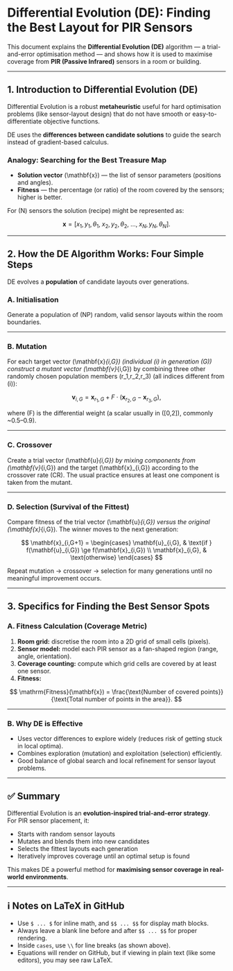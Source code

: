 # Differential Evolution (DE): Finding the Best Layout for PIR Sensors

This document explains the **Differential Evolution (DE)** algorithm — a trial-and-error optimisation method — and shows how it is used to maximise coverage from **PIR (Passive Infrared)** sensors in a room or building.

---

## 1. Introduction to Differential Evolution (DE)

Differential Evolution is a robust **metaheuristic** useful for hard optimisation problems (like sensor-layout design) that do not have smooth or easy-to-differentiate objective functions.

DE uses the **differences between candidate solutions** to guide the search instead of gradient-based calculus.

### Analogy: Searching for the Best Treasure Map

- **Solution vector** \(\mathbf{x}\) — the list of sensor parameters (positions and angles).
- **Fitness** — the percentage (or ratio) of the room covered by the sensors; higher is better.

For \(N\) sensors the solution (recipe) might be represented as:

$$
\mathbf{x} = [x_1, y_1, \theta_1,\; x_2, y_2, \theta_2,\; \dots,\; x_N, y_N, \theta_N ].
$$

---

## 2. How the DE Algorithm Works: Four Simple Steps

DE evolves a **population** of candidate layouts over generations.

### A. Initialisation
Generate a population of \(NP\) random, valid sensor layouts within the room boundaries.

---

### B. Mutation

For each target vector \(\mathbf{x}_{i,G}\) (individual \(i\) in generation \(G\)) construct a mutant vector \(\mathbf{v}_{i,G}\) by combining three other randomly chosen population members \(r_1,r_2,r_3\) (all indices different from \(i\)):

$$
\mathbf{v}_{i,G} = \mathbf{x}_{r_1,G} + F \cdot \bigl(\mathbf{x}_{r_2,G} - \mathbf{x}_{r_3,G}\bigr),
$$

where \(F\) is the differential weight (a scalar usually in \([0,2]\), commonly ~0.5–0.9).

---

### C. Crossover

Create a trial vector \(\mathbf{u}_{i,G}\) by mixing components from \(\mathbf{v}_{i,G}\) and the target \(\mathbf{x}_{i,G}\) according to the crossover rate \(CR\). The usual practice ensures at least one component is taken from the mutant.

---

### D. Selection (Survival of the Fittest)

Compare fitness of the trial vector \(\mathbf{u}_{i,G}\) versus the original \(\mathbf{x}_{i,G}\). The winner moves to the next generation:

$$
\mathbf{x}_{i,G+1} =
\begin{cases}
\mathbf{u}_{i,G}, & \text{if } f(\mathbf{u}_{i,G}) \ge f(\mathbf{x}_{i,G}) \\
\mathbf{x}_{i,G}, & \text{otherwise}
\end{cases}
$$

Repeat mutation → crossover → selection for many generations until no meaningful improvement occurs.

---

## 3. Specifics for Finding the Best Sensor Spots

### A. Fitness Calculation (Coverage Metric)

1. **Room grid:** discretise the room into a 2D grid of small cells (pixels).
2. **Sensor model:** model each PIR sensor as a fan-shaped region (range, angle, orientation).
3. **Coverage counting:** compute which grid cells are covered by at least one sensor.
4. **Fitness:**

$$
\mathrm{Fitness}(\mathbf{x}) = \frac{\text{Number of covered points}}{\text{Total number of points in the area}}.
$$

---

### B. Why DE is Effective

- Uses vector differences to explore widely (reduces risk of getting stuck in local optima).
- Combines exploration (mutation) and exploitation (selection) efficiently.
- Good balance of global search and local refinement for sensor layout problems.

---

## ✅ Summary

Differential Evolution is an **evolution-inspired trial-and-error strategy**.  
For PIR sensor placement, it:

- Starts with random sensor layouts
- Mutates and blends them into new candidates
- Selects the fittest layouts each generation
- Iteratively improves coverage until an optimal setup is found

This makes DE a powerful method for **maximising sensor coverage in real-world environments**.

---

## ℹ️ Notes on LaTeX in GitHub

- Use `$ ... $` for inline math, and `$$ ... $$` for display math blocks.
- Always leave a blank line before and after `$$ ... $$` for proper rendering.
- Inside `cases`, use `\\` for line breaks (as shown above).
- Equations will render on GitHub, but if viewing in plain text (like some editors), you may see raw LaTeX.


